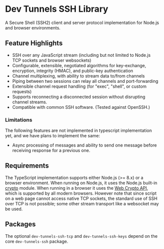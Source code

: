 # Dev Tunnels SSH Library
A Secure Shell (SSH2) client and server protocol implementation for Node.js
and browser environments.

## Feature Highlights
 - SSH over any JavaScript stream (including but not limited to Node.js
 TCP sockets and browser websockets)
 - Configurable, extensible, negotiated algorithms for key-exchange, encryption,
   integrity (HMAC), and public-key authentication
 - Channel multiplexing, with ability to stream data to/from channels
 - Piping between two sessions can relay all channels and port-forwarding
 - Extensible channel request handling (for "exec", "shell", or custom requests)
 - Supports reconnecting a disconnected session without disrupting channel streams.
 - Compatible with common SSH software. (Tested against OpenSSH.)

### Limitations
The following features are not implemented in typescript implementation yet, and we have
plans to implement the same:
- Async processing of messages and ability to send one message before receiving response
  for a previous one.

## Requirements
The TypeScript implementation supports either Node.js (>= 8.x) or a
browser environment. When running on Node.js, it uses the Node.js built-in
[crypto](https://nodejs.org/api/crypto.html) module. When running in a browser
it uses the [Web Crypto API](https://developer.mozilla.org/en-US/docs/Web/API/Web_Crypto_API),
which is supported by all modern browsers. However note that since script on
a web page cannot access native TCP sockets, the standard use of SSH over
TCP is not possible; some other stream transport like a websocket may be used.

## Packages
The optional `dev-tunnels-ssh-tcp` and `dev-tunnels-ssh-keys` depend on the core `dev-tunnels-ssh` package.
